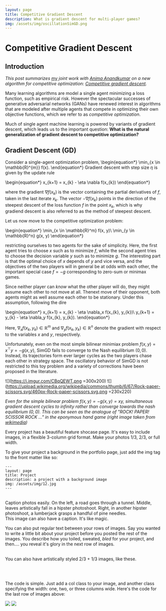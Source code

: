 ```yaml
---
layout: page
title: Competitive Gradient Descent
description: What is gradient descent for multi-player games?
img: /assets/img/oscillationSimGD.png
---
```


# Competitive Gradient Descent

## Introduction
*This post summarizes [my](https://f-t-s.github.io/) joint work with [Anima Anandkumar](http://tensorlab.cms.caltech.edu/users/anima/) on a new algorithm for competitive optimization: [Competitive gradient descent](https://nips.cc/Conferences/2019/ScheduleMultitrack?event=13843).*
    
Many learning algorithms are model a single agent minimizing a loss function, such as empirical risk.
However the spectacular successes of generative adversarial networks (GANs) have renewed interest in algorithms that are modeled after multiple agents that compete in optimizing their own objective functions, which we refer to as *competitive optimization*.

Much of single agent machine learning is powered by variants of gradient descent, which leads us to the important question:
**What is the natural generalization of gradient descent to competitive optimization?**


## Gradient Descent (GD)

Consider a single-agent optimization problem,
\begin{equation*}
  \min_{x \in \mathbb{R}^{m}} f(x).
\end{equation*}
Gradient descent with step size $\eta$ is given by the update rule

\begin{equation*}
  x_{k+1} = x_{k} - \eta \nabla f(x_{k})
\end{equation*}

where the gradient $\nabla f(x_{k})$ is the vector containing the partial derivatives of $f$, taken in the last iterate $x_k$.
The vector $-\nabla f(x_{k})$ points in the direction of the steepest descent of the loss function $f$ in the point $x_k$, which is why gradiend descent is also referred to as the method of steepest descent.

Let us now move to the competitive optimization problem:

\begin{equation*}
\min_{x \in \mathbb{R}^m} f(x, y)\\
\min_{y \in \mathbb{R}^n} g(x, y)
\end{equation*}

restricting ourselves to two agents for the sake of simplicity.
Here, the first agent tries to choose $x$ such as to minimize $f$, while the second agent tries to choose the decision variable $y$ such as to minimize $g$.
The interesting part is that the optimal choice of $x$ depends of $y$ and vice versa, and the objectives of the two players will in general be at odds with each other, the important special case $f = -g$ corresponding to zero-sum or minimax games.

Since neither player can *know* what the other player will do, they might assume each other to not move at all.
Thenext move of their opponent, both agents might as well assume each other to be stationary.
Under this assumption, following the dire

\begin{equation*}
  x_{k+1} = x_{k} - \eta \nabla_x f(x_{k}, y_{k})\\
  y_{k+1} = y_{k} - \eta \nabla_y f(x_{k}, y_{k}).
\end{equation*}

Here, $\nabla_x f(x_{k}, y_{k}) \in \mathbb{R}^m$ and $\nabla_y f(x_{k}, y_{k}) \in \mathbb{R}^n$ denote the gradient with respect to the variables $x$ and $y$, respectively.

Unfortunately, even on the most simple bilinear minimiax problem $f(x,y) = x^{\top} y = - g(x,y)$, SimGD fails to converge to the Nash equilibrium $(0,0)$.
Instead, its trajectories form ever larger cycles as the two players chase each other in strategy space.
The oscillatory behavior of SimGD is not restricted to this toy problem and a variety of corrections have been proposed in the literature.

![](https://i.imgur.com/CBqQEWT.png =300x200)
![](https://upload.wikimedia.org/wikipedia/commons/thumb/6/67/Rock-paper-scissors.svg/460px-Rock-paper-scissors.svg.png =230x220)

*Even for the simple bilinear problem $f(x,y) = -g(x,y) = xy$, simultaneous gradient descent cycles to infinity rather than converge towards the nash equilibrium $(0,0)$. This can be seen as the analogue of "ROCK! PAPER! SCISSOR ROCK ..." in the eponymous hand game (right image taken from [wikimedia](https://upload.wikimedia.org/wikipedia/commons/thumb/6/67/Rock-paper-scissors.svg))*



Every project has a beautiful feature shocase page. It's easy to include images, in a flexible 3-column grid format. Make your photos 1/3, 2/3, or full width.

To give your project a background in the portfolio page, just add the img tag to the front matter like so:

    ---
    layout: page
    title: Project
    description: a project with a background image
    img: /assets/img/12.jpg
    ---


<div class="img_row">
    <img class="col one left" src="{{ site.baseurl }}/assets/img/1.jpg" alt="" title="example image"/>
    <img class="col one left" src="{{ site.baseurl }}/assets/img/2.jpg" alt="" title="example image"/>
    <img class="col one left" src="{{ site.baseurl }}/assets/img/3.jpg" alt="" title="example image"/>
</div>
<div class="col three caption">
    Caption photos easily. On the left, a road goes through a tunnel. Middle, leaves artistically fall in a hipster photoshoot. Right, in another hipster photoshoot, a lumberjack grasps a handful of pine needles.
</div>
<div class="img_row">
    <img class="col three left" src="{{ site.baseurl }}/assets/img/5.jpg" alt="" title="example image"/>
</div>
<div class="col three caption">
    This image can also have a caption. It's like magic.
</div>

You can also put regular text between your rows of images. Say you wanted to write a little bit about your project before you posted the rest of the images. You describe how you toiled, sweated, *bled* for your project, and then.... you reveal it's glory in the next row of images.


<div class="img_row">
    <img class="col two left" src="{{ site.baseurl }}/assets/img/6.jpg" alt="" title="example image"/>
    <img class="col one left" src="{{ site.baseurl }}/assets/img/11.jpg" alt="" title="example image"/>
</div>
<div class="col three caption">
    You can also have artistically styled 2/3 + 1/3 images, like these.
</div>


<br/><br/>


The code is simple. Just add a col class to your image, and another class specifying the width: one, two, or three columns wide. Here's the code for the last row of images above:

<div class="img_row">
    <img class="col two left" src="/img/6.jpg"/>
    <img class="col one left" src="/img/11.jpg"/>
</div>
